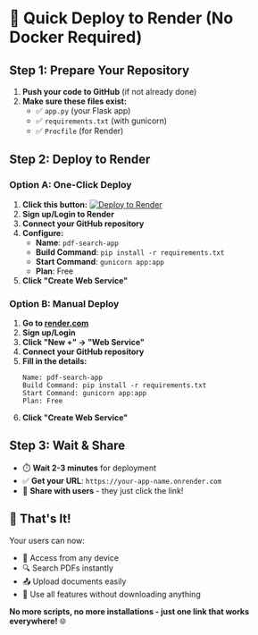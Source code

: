 # 🚀 **Quick Deploy to Render (No Docker Required)**

## **Step 1: Prepare Your Repository**
1. **Push your code to GitHub** (if not already done)
2. **Make sure these files exist:**
   - ✅ `app.py` (your Flask app)
   - ✅ `requirements.txt` (with gunicorn)
   - ✅ `Procfile` (for Render)

## **Step 2: Deploy to Render**

### **Option A: One-Click Deploy**
1. **Click this button:** [![Deploy to Render](https://render.com/images/deploy-to-render-button.svg)](https://render.com/deploy)
2. **Sign up/Login to Render**
3. **Connect your GitHub repository**
4. **Configure:**
   - **Name**: `pdf-search-app`
   - **Build Command**: `pip install -r requirements.txt`
   - **Start Command**: `gunicorn app:app`
   - **Plan**: Free
5. **Click "Create Web Service"**

### **Option B: Manual Deploy**
1. **Go to [render.com](https://render.com)**
2. **Sign up/Login**
3. **Click "New +" → "Web Service"**
4. **Connect your GitHub repository**
5. **Fill in the details:**
   ```
   Name: pdf-search-app
   Build Command: pip install -r requirements.txt
   Start Command: gunicorn app:app
   Plan: Free
   ```
6. **Click "Create Web Service"**

## **Step 3: Wait & Share**
- ⏱️ **Wait 2-3 minutes** for deployment
- ✅ **Get your URL**: `https://your-app-name.onrender.com`
- 📱 **Share with users** - they just click the link!

## **🎉 That's It!**

Your users can now:
- 📱 Access from any device
- 🔍 Search PDFs instantly  
- 📤 Upload documents easily
- 💾 Use all features without downloading anything

**No more scripts, no more installations - just one link that works everywhere!** 🌐
